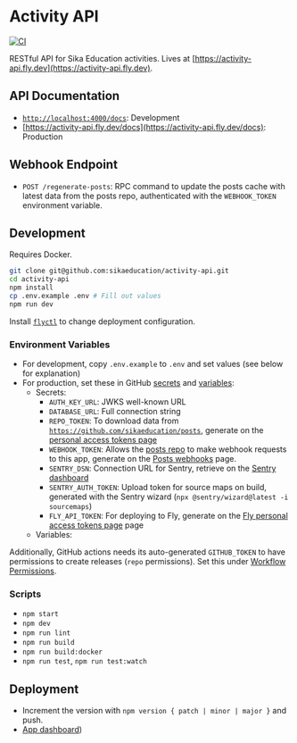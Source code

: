 # Activity API

[![CI](https://github.com/sikaeducation/activity-api/actions/workflows/main.yml/badge.svg)](https://github.com/sikaeducation/activity-api/actions/workflows/main.yml)

RESTful API for Sika Education activities. Lives at [https://activity-api.fly.dev](https://activity-api.fly.dev).

## API Documentation

- [`http://localhost:4000/docs`](http://localhost:4000/docs): Development
- [https://activity-api.fly.dev/docs](https://activity-api.fly.dev/docs): Production

## Webhook Endpoint

- `POST /regenerate-posts`: RPC command to update the posts cache with latest data from the posts repo, authenticated with the `WEBHOOK_TOKEN` environment variable.

## Development

Requires Docker.

```bash
git clone git@github.com:sikaeducation/activity-api.git
cd activity-api
npm install
cp .env.example .env # Fill out values
npm run dev
```

Install [`flyctl`](https://fly.io/docs/hands-on/install-flyctl/) to change deployment configuration.

### Environment Variables

- For development, copy `.env.example` to `.env` and set values (see below for explanation)
- For production, set these in GitHub [secrets](https://github.com/sikaeducation/activity-api/settings/secrets/actions) and [variables](https://github.com/sikaeducation/activity-api/settings/variables/actions):
  - Secrets:
    - `AUTH_KEY_URL`: JWKS well-known URL
    - `DATABASE_URL`: Full connection string
    - `REPO_TOKEN`: To download data from [`https://github.com/sikaeducation/posts`](https://github.com/sikaeducation/posts), generate on the [personal access tokens page](https://github.com/settings/tokens)
    - `WEBHOOK_TOKEN`: Allows the [posts repo](https://github.com/sikaeducation/posts) to make webhook requests to this app, generate on the [Posts webhooks](https://github.com/sikaeducation/posts/settings/hooks) page.
    - `SENTRY_DSN`: Connection URL for Sentry, retrieve on the [Sentry dashboard](https://sika-education.sentry.io/projects/activity-api)
    - `SENTRY_AUTH_TOKEN`: Upload token for source maps on build, generated with the Sentry wizard (`npx @sentry/wizard@latest -i sourcemaps`)
    - `FLY_API_TOKEN`: For deploying to Fly, generate on the [Fly personal access tokens page](https://fly.io/user/personal_access_tokens) page
  - Variables:

Additionally, GitHub actions needs its auto-generated `GITHUB_TOKEN` to have permissions to create releases (`repo` permissions). Set this under [Workflow Permissions](https://github.com/sikaeducation/activity-api/settings/actions).

### Scripts

- `npm start`
- `npm dev`
- `npm run lint`
- `npm run build`
- `npm run build:docker`
- `npm run test`, `npm run test:watch`

## Deployment

- Increment the version with `npm version { patch | minor | major }` and push.
- [App dashboard](https://fly.io/apps/activity-api))
